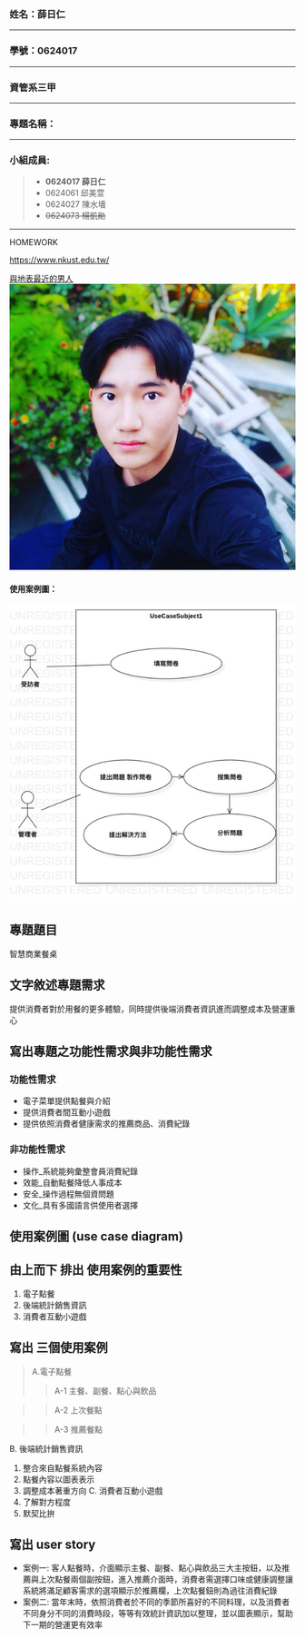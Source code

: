 ### 姓名：薛日仁
***
### 學號：0624017
***
### 資管系三甲
***
### 專題名稱：
***
### 小組成員:

> * **0624017 薛日仁**
> * 0624061 邱美萱
> * 0624027 陳水墻
> * ~~0624073 楊凱勛~~
***
HOMEWORK

<https://www.nkust.edu.tw/>

[與地表最近的男人](https://www.facebook.com/cyrus.yang.7)
![楊凱勛](30572281_1991275504234375_1673211003353590591_n.jpg)

#### 使用案例圖：
![image](https://github.com/Roy1028/oo_1/blob/master/使用案例.jpg)
## 專題題目
智慧商業餐桌
## 文字敘述專題需求
提供消費者對於用餐的更多體驗，同時提供後端消費者資訊進而調整成本及營運重心
## 寫出專題之功能性需求與非功能性需求
### 功能性需求 
- 電子菜單提供點餐與介紹
- 提供消費者間互動小遊戲
- 提供依照消費者健康需求的推薦商品、消費紀錄
### 非功能性需求
- 操作_系統能夠彙整會員消費紀錄
- 效能_自動點餐降低人事成本
- 安全_操作過程無個資問題
- 文化_具有多國語言供使用者選擇
## 使用案例圖 (use case diagram)


## 由上而下 排出 使用案例的重要性
1. 電子點餐
2. 後端統計銷售資訊
3. 消費者互動小遊戲

## 寫出 三個使用案例
> A.電子點餐
>>A-1 主餐、副餐、點心與飲品
  
>>A-2 上次餐點

>>A-3 推薦餐點
  
B. 後端統計銷售資訊
  1. 整合來自點餐系統內容
  2. 點餐內容以圖表表示
  3. 調整成本著重方向
C. 消費者互動小遊戲
  1. 了解對方程度
  2. 默契比拚
## 寫出 user story 
- 案例一:
 客人點餐時，介面顯示主餐、副餐、點心與飲品三大主按鈕，以及推薦與上次點餐兩個副按鈕，進入推薦介面時，消費者需選擇口味或健康調整讓系統將滿足顧客需求的選項顯示於推薦欄，上次點餐鈕則為過往消費紀錄
- 案例二:
 當年末時，依照消費者於不同的季節所喜好的不同料理，以及消費者不同身分不同的消費時段，等等有效統計資訊加以整理，並以圖表顯示，幫助下一期的營運更有效率
